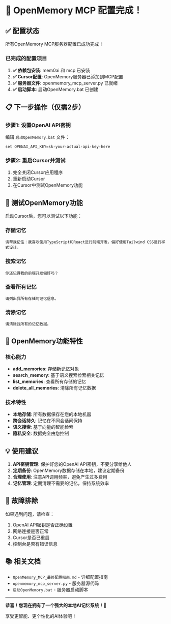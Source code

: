 # 🎉 OpenMemory MCP 配置完成！

## ✅ 配置状态
所有OpenMemory MCP服务器配置已成功完成！

### 已完成的配置项目
1. **✅ 依赖包安装**: mem0ai 和 mcp 已安装
2. **✅ Cursor配置**: OpenMemory服务器已添加到MCP配置
3. **✅ 服务器文件**: openmemory_mcp_server.py 已就绪
4. **✅ 启动脚本**: 启动OpenMemory.bat 已创建

## 📋 下一步操作（仅需2步）

### 步骤1: 设置OpenAI API密钥
编辑 `启动OpenMemory.bat` 文件：
```batch
set OPENAI_API_KEY=sk-your-actual-api-key-here
```

### 步骤2: 重启Cursor并测试
1. 完全关闭Cursor应用程序
2. 重新启动Cursor
3. 在Cursor中测试OpenMemory功能

## 🧪 测试OpenMemory功能

启动Cursor后，您可以测试以下功能：

### 存储记忆
```
请帮我记住：我喜欢使用TypeScript和React进行前端开发，偏好使用Tailwind CSS进行样式设计。
```

### 搜索记忆
```
你还记得我的前端开发偏好吗？
```

### 查看所有记忆
```
请列出我所有存储的记忆信息。
```

### 清除记忆
```
请清除我所有的记忆数据。
```

## 🎯 OpenMemory功能特性

### 核心能力
- **add_memories**: 存储新记忆对象
- **search_memory**: 基于语义搜索检索相关记忆
- **list_memories**: 查看所有存储的记忆
- **delete_all_memories**: 清除所有记忆数据

### 技术特性
- **本地存储**: 所有数据保存在您的本地机器
- **跨会话持久**: 记忆在不同会话间保持
- **语义搜索**: 基于向量的智能检索
- **隐私安全**: 数据完全由您控制

## 💡 使用建议

1. **API密钥管理**: 保护好您的OpenAI API密钥，不要分享给他人
2. **定期备份**: OpenMemory数据存储在本地，建议定期备份
3. **合理使用**: 注意API调用频率，避免产生过多费用
4. **记忆管理**: 定期清理不需要的记忆，保持系统效率

## 🔧 故障排除

如果遇到问题，请检查：
1. OpenAI API密钥是否正确设置
2. 网络连接是否正常
3. Cursor是否已重启
4. 控制台是否有错误信息

## 📚 相关文档
- `OpenMemory_MCP_最终配置指南.md` - 详细配置指南
- `openmemory_mcp_server.py` - 服务器源代码
- `启动OpenMemory.bat` - 服务器启动脚本

---

**恭喜！您现在拥有了一个强大的本地AI记忆系统！🚀**

享受更智能、更个性化的AI体验吧！ 
